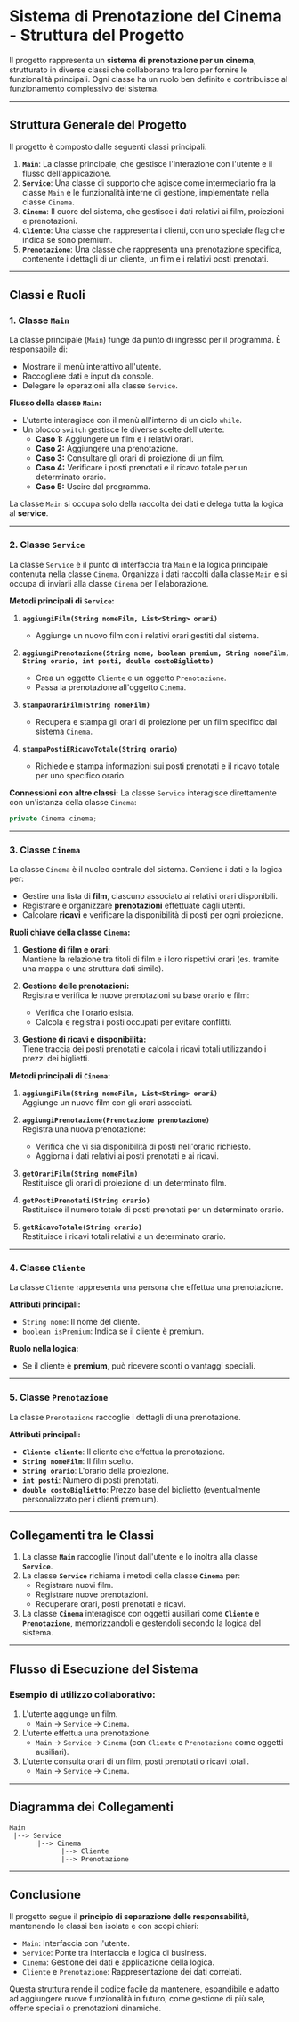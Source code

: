 # Sistema di Prenotazione del Cinema - Struttura del Progetto

Il progetto rappresenta un **sistema di prenotazione per un cinema**, strutturato in diverse classi che collaborano tra loro per fornire le funzionalità principali. Ogni classe ha un ruolo ben definito e contribuisce al funzionamento complessivo del sistema.

---

## **Struttura Generale del Progetto**

Il progetto è composto dalle seguenti classi principali:

1. **`Main`**: La classe principale, che gestisce l'interazione con l'utente e il flusso dell'applicazione.
2. **`Service`**: Una classe di supporto che agisce come intermediario fra la classe `Main` e le funzionalità interne di gestione, implementate nella classe `Cinema`.
3. **`Cinema`**: Il cuore del sistema, che gestisce i dati relativi ai film, proiezioni e prenotazioni.
4. **`Cliente`**: Una classe che rappresenta i clienti, con uno speciale flag che indica se sono premium.
5. **`Prenotazione`**: Una classe che rappresenta una prenotazione specifica, contenente i dettagli di un cliente, un film e i relativi posti prenotati.

---

## **Classi e Ruoli**

### **1. Classe `Main`**
La classe principale (`Main`) funge da punto di ingresso per il programma. È responsabile di:
- Mostrare il menù interattivo all'utente.
- Raccogliere dati e input da console.
- Delegare le operazioni alla classe `Service`.

**Flusso della classe `Main`:**
- L'utente interagisce con il menù all'interno di un ciclo `while`.
- Un blocco `switch` gestisce le diverse scelte dell'utente:
  - **Caso 1:** Aggiungere un film e i relativi orari.
  - **Caso 2:** Aggiungere una prenotazione.
  - **Caso 3:** Consultare gli orari di proiezione di un film.
  - **Caso 4:** Verificare i posti prenotati e il ricavo totale per un determinato orario.
  - **Caso 5:** Uscire dal programma.

La classe `Main` si occupa solo della raccolta dei dati e delega tutta la logica al **service**.

---

### **2. Classe `Service`**
La classe `Service` è il punto di interfaccia tra `Main` e la logica principale contenuta nella classe `Cinema`. Organizza i dati raccolti dalla classe `Main` e si occupa di inviarli alla classe `Cinema` per l'elaborazione.

**Metodi principali di `Service`:**
1. **`aggiungiFilm(String nomeFilm, List<String> orari)`**  
   - Aggiunge un nuovo film con i relativi orari gestiti dal sistema.
   
2. **`aggiungiPrenotazione(String nome, boolean premium, String nomeFilm, String orario, int posti, double costoBiglietto)`**  
   - Crea un oggetto `Cliente` e un oggetto `Prenotazione`.
   - Passa la prenotazione all'oggetto `Cinema`.

3. **`stampaOrariFilm(String nomeFilm)`**  
   - Recupera e stampa gli orari di proiezione per un film specifico dal sistema `Cinema`.

4. **`stampaPostiERicavoTotale(String orario)`**  
   - Richiede e stampa informazioni sui posti prenotati e il ricavo totale per uno specifico orario.

**Connessioni con altre classi:**
La classe `Service` interagisce direttamente con un'istanza della classe `Cinema`:
```java
private Cinema cinema;
```

---

### **3. Classe `Cinema`**
La classe `Cinema` è il nucleo centrale del sistema. Contiene i dati e la logica per:
- Gestire una lista di **film**, ciascuno associato ai relativi orari disponibili.
- Registrare e organizzare **prenotazioni** effettuate dagli utenti.
- Calcolare **ricavi** e verificare la disponibilità di posti per ogni proiezione.

**Ruoli chiave della classe `Cinema`:**
1. **Gestione di film e orari:**  
   Mantiene la relazione tra titoli di film e i loro rispettivi orari (es. tramite una mappa o una struttura dati simile).

2. **Gestione delle prenotazioni:**  
   Registra e verifica le nuove prenotazioni su base orario e film:
   - Verifica che l'orario esista.
   - Calcola e registra i posti occupati per evitare conflitti.

3. **Gestione di ricavi e disponibilità:**  
   Tiene traccia dei posti prenotati e calcola i ricavi totali utilizzando i prezzi dei biglietti.

**Metodi principali di `Cinema`:**
1. **`aggiungiFilm(String nomeFilm, List<String> orari)`**  
   Aggiunge un nuovo film con gli orari associati.

2. **`aggiungiPrenotazione(Prenotazione prenotazione)`**  
   Registra una nuova prenotazione:
   - Verifica che vi sia disponibilità di posti nell'orario richiesto.
   - Aggiorna i dati relativi ai posti prenotati e ai ricavi.

3. **`getOrariFilm(String nomeFilm)`**  
   Restituisce gli orari di proiezione di un determinato film.

4. **`getPostiPrenotati(String orario)`**  
   Restituisce il numero totale di posti prenotati per un determinato orario.

5. **`getRicavoTotale(String orario)`**  
   Restituisce i ricavi totali relativi a un determinato orario.

---

### **4. Classe `Cliente`**
La classe `Cliente` rappresenta una persona che effettua una prenotazione.

**Attributi principali:**
- `String nome`: Il nome del cliente.
- `boolean isPremium`: Indica se il cliente è premium.

**Ruolo nella logica:**
- Se il cliente è **premium**, può ricevere sconti o vantaggi speciali.

---

### **5. Classe `Prenotazione`**
La classe `Prenotazione` raccoglie i dettagli di una prenotazione.

**Attributi principali:**
- **`Cliente cliente`**: Il cliente che effettua la prenotazione.
- **`String nomeFilm`**: Il film scelto.
- **`String orario`**: L'orario della proiezione.
- **`int posti`**: Numero di posti prenotati.
- **`double costoBiglietto`**: Prezzo base del biglietto (eventualmente personalizzato per i clienti premium).

---

## **Collegamenti tra le Classi**

1. La classe **`Main`** raccoglie l'input dall'utente e lo inoltra alla classe **`Service`**.
2. La classe **`Service`** richiama i metodi della classe **`Cinema`** per:
   - Registrare nuovi film.
   - Registrare nuove prenotazioni.
   - Recuperare orari, posti prenotati e ricavi.
3. La classe **`Cinema`** interagisce con oggetti ausiliari come **`Cliente`** e **`Prenotazione`**, memorizzandoli e gestendoli secondo la logica del sistema.

---

## **Flusso di Esecuzione del Sistema**

### **Esempio di utilizzo collaborativo:**
1. L'utente aggiunge un film.
   - `Main` → `Service` → `Cinema`.
2. L'utente effettua una prenotazione.
   - `Main` → `Service` → `Cinema` (con `Cliente` e `Prenotazione` come oggetti ausiliari).
3. L'utente consulta orari di un film, posti prenotati o ricavi totali.
   - `Main` → `Service` → `Cinema`.

---

## **Diagramma dei Collegamenti**

```plaintext
Main
 |--> Service
       |--> Cinema
             |--> Cliente
             |--> Prenotazione
```

---

## **Conclusione**

Il progetto segue il **principio di separazione delle responsabilità**, mantenendo le classi ben isolate e con scopi chiari:
- `Main`: Interfaccia con l'utente.
- `Service`: Ponte tra interfaccia e logica di business.
- `Cinema`: Gestione dei dati e applicazione della logica.
- `Cliente` e `Prenotazione`: Rappresentazione dei dati correlati.

Questa struttura rende il codice facile da mantenere, espandibile e adatto ad aggiungere nuove funzionalità in futuro, come gestione di più sale, offerte speciali o prenotazioni dinamiche.
